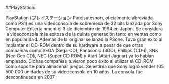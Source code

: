 ##PlayStation

PlayStation (プレイステーション Pureisutēshon, oficialmente abreviada como PS1) es una videoconsola de sobremesa de 32 bits lanzada por Sony Computer Entertainment el 3 de diciembre de 1994 en Japón. Se considera la videoconsola más exitosa de la quinta generación tanto en ventas como en popularidad. Además de la original se lanzó la PSone. Tuvo gran éxito al implantar el CD-ROM dentro de su hardware a pesar de que otras compañías como SEGA (Sega CD), Panasonic (3DO), Phillips (CD-i), SNK (Neo Geo CD), NEC (Super CD ROM) y Atari (Atari Jaguar) ya lo habían empleado. Dichas compañías tuvieron poco éxito al utilizar el CD-ROM como soporte para almacenar juegos. Se estima que Sony logró vender 105 500 000 unidades de su videoconsola en 10 años. La consola fue descontinuada en 2007
